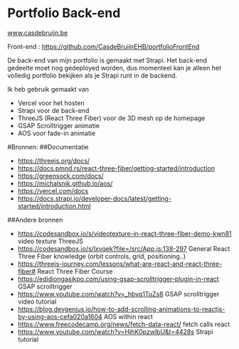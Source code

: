# Portfolio Back-end
www.casdebruijn.be

Front-end : https://github.com/CasdeBruijnEHB/portfolioFrontEnd

De back-end van mijn portfolio is gemaakt met Strapi. Het back-end gedeelte moet nog gedeployed worden, dus momenteel kan je alleen het volledig portfolio bekijken als je Strapi runt in de backend.

Ik heb gebruik gemaakt van
- Vercel voor het hosten
- Strapi voor de back-end
- ThreeJS (React Three Fiber) voor de 3D mesh op de homepage
- GSAP Scrolltrigger animatie
- AOS voor fade-in animatie


#Bronnen:
##Documentatie
- https://threejs.org/docs/
- https://docs.pmnd.rs/react-three-fiber/getting-started/introduction
- https://greensock.com/docs/
- https://michalsnik.github.io/aos/
- https://vercel.com/docs
- https://docs.strapi.io/developer-docs/latest/getting-started/introduction.html

##Andere bronnen
- https://codesandbox.io/s/videotexture-in-react-three-fiber-demo-kwn81 video texture ThreeJS
- https://codesandbox.io/s/lxvqek?file=/src/App.js:138-297 General React Three Fiber knowledge (orbit controls, grid, positioning..)
- https://threejs-journey.com/lessons/what-are-react-and-react-three-fiber# React Three Fiber Course
- https://edidiongasikpo.com/using-gsap-scrolltrigger-plugin-in-react GSAP scrolltrigger 
- https://www.youtube.com/watch?v=_hbvq1TuZs8 GSAP scrolltrigger video tutorial
- https://blog.devgenius.io/how-to-add-scrolling-animations-to-reactjs-by-using-aos-cefa020a1604 AOS within react
- https://www.freecodecamp.org/news/fetch-data-react/ fetch calls react
- https://www.youtube.com/watch?v=HjhK0pzwlbU&t=4428s Strapi tutorial
